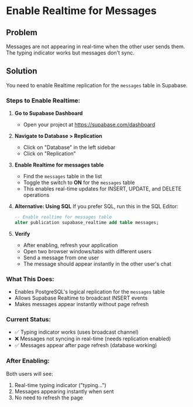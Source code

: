 # Enable Realtime for Messages

## Problem
Messages are not appearing in real-time when the other user sends them. The typing indicator works but messages don't sync.

## Solution
You need to enable Realtime replication for the `messages` table in Supabase.

### Steps to Enable Realtime:

1. **Go to Supabase Dashboard**
   - Open your project at https://supabase.com/dashboard

2. **Navigate to Database > Replication**
   - Click on "Database" in the left sidebar
   - Click on "Replication"

3. **Enable Realtime for messages table**
   - Find the `messages` table in the list
   - Toggle the switch to **ON** for the `messages` table
   - This enables real-time updates for INSERT, UPDATE, and DELETE operations

4. **Alternative: Using SQL**
   If you prefer SQL, run this in the SQL Editor:
   ```sql
   -- Enable realtime for messages table
   alter publication supabase_realtime add table messages;
   ```

5. **Verify**
   - After enabling, refresh your application
   - Open two browser windows/tabs with different users
   - Send a message from one user
   - The message should appear instantly in the other user's chat

### What This Does:
- Enables PostgreSQL's logical replication for the `messages` table
- Allows Supabase Realtime to broadcast INSERT events
- Makes messages appear instantly without page refresh

### Current Status:
- ✅ Typing indicator works (uses broadcast channel)
- ❌ Messages not syncing in real-time (needs replication enabled)
- ✅ Messages appear after page refresh (database working)

### After Enabling:
Both users will see:
1. Real-time typing indicator ("typing...")
2. Messages appearing instantly when sent
3. No need to refresh the page
